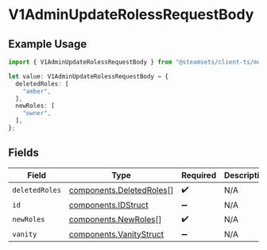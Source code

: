 # V1AdminUpdateRolessRequestBody

## Example Usage

```typescript
import { V1AdminUpdateRolessRequestBody } from "@steamsets/client-ts/models/components";

let value: V1AdminUpdateRolessRequestBody = {
  deletedRoles: [
    "amber",
  ],
  newRoles: [
    "owner",
  ],
};
```

## Fields

| Field                                                                | Type                                                                 | Required                                                             | Description                                                          |
| -------------------------------------------------------------------- | -------------------------------------------------------------------- | -------------------------------------------------------------------- | -------------------------------------------------------------------- |
| `deletedRoles`                                                       | [components.DeletedRoles](../../models/components/deletedroles.md)[] | :heavy_check_mark:                                                   | N/A                                                                  |
| `id`                                                                 | [components.IDStruct](../../models/components/idstruct.md)           | :heavy_minus_sign:                                                   | N/A                                                                  |
| `newRoles`                                                           | [components.NewRoles](../../models/components/newroles.md)[]         | :heavy_check_mark:                                                   | N/A                                                                  |
| `vanity`                                                             | [components.VanityStruct](../../models/components/vanitystruct.md)   | :heavy_minus_sign:                                                   | N/A                                                                  |